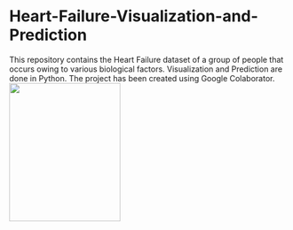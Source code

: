 # Heart-Failure-Visualization-and-Prediction
This repository contains the Heart Failure dataset of a group of people that occurs owing to various biological factors. Visualization and Prediction are done in Python.
The project has been created using Google Colaborator.
<br>
<img src="https://media.tenor.com/images/0a1d43514e67a3842b0ec62350fa2dcc/tenor.gif" width='200' height='250' align="center" />
